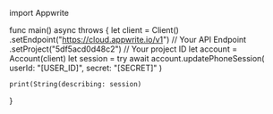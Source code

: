 import Appwrite

func main() async throws {
    let client = Client()
      .setEndpoint("https://cloud.appwrite.io/v1") // Your API Endpoint
      .setProject("5df5acd0d48c2") // Your project ID
    let account = Account(client)
    let session = try await account.updatePhoneSession(
        userId: "[USER_ID]",
        secret: "[SECRET]"
    )

    print(String(describing: session)
}
